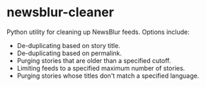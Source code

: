 # newsblur-cleaner

Python utility for cleaning up NewsBlur feeds. Options include:

- De-duplicating based on story title.
- De-duplicating based on permalink.
- Purging stories that are older than a specified cutoff.
- Limiting feeds to a specified maximum number of stories.
- Purging stories whose titles don't match a specified language.
